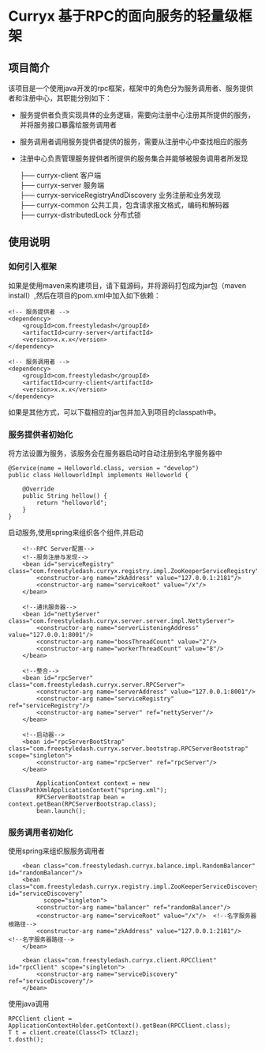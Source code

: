 # Curryx 基于RPC的面向服务的轻量级框架 

## 项目简介

该项目是一个使用java开发的rpc框架，框架中的角色分为服务调用者、服务提供者和注册中心，其职能分别如下：

* 服务提供者负责实现具体的业务逻辑，需要向注册中心注册其所提供的服务，并将服务接口暴露给服务调用者
* 服务调用者调用服务提供者提供的服务，需要从注册中心中查找相应的服务
* 注册中心负责管理服务提供者所提供的服务集合并能够被服务调用者所发现

  ├── curryx-client   客户端<br>
  ├── curryx-server   服务端<br>
  ├── curryx-serviceRegistryAndDiscovery  业务注册和业务发现<br>
  ├── curryx-common   公共工具，包含请求报文格式，编码和解码器<br>
  ├── curryx-distributedLock 分布式锁<br>


 
## 使用说明
### 如何引入框架

如果是使用maven来构建项目，请下载源码，并将源码打包成为jar包（maven install）,然后在项目的pom.xml中加入如下依赖：

```
<!-- 服务提供者 -->
<dependency>
    <groupId>com.freestyledash</groupId>
    <artifactId>curry-server</artifactId>
    <version>x.x.x</version>
</dependency>
```
```
<!-- 服务调用者 -->
<dependency>
    <groupId>com.freestyledash</groupId>
    <artifactId>curry-client</artifactId>
    <version>x.x.x</version>
</dependency>
```

如果是其他方式，可以下载相应的jar包并加入到项目的classpath中。

  
### 服务提供者初始化

将方法设置为服务，该服务会在服务器启动时自动注册到名字服务器中
```
@Service(name = Helloworld.class, version = "develop")
public class HelloworldImpl implements Helloworld {

    @Override
    public String hellow() {
        return "helloworld";
    }
}
```

启动服务,使用spring来组织各个组件,并启动
```
    <!--RPC Server配置-->
    <!--服务注册与发现-->
    <bean id="serviceRegistry" class="com.freestyledash.curryx.registry.impl.ZooKeeperServiceRegistry">
        <constructor-arg name="zkAddress" value="127.0.0.1:2181"/>
        <constructor-arg name="serviceRoot" value="/x"/>
    </bean>

    <!--通讯服务器-->
    <bean id="nettyServer" class="com.freestyledash.curryx.server.server.impl.NettyServer">
        <constructor-arg name="serverListeningAddress" value="127.0.0.1:8001"/>
        <constructor-arg name="bossThreadCount" value="2"/>
        <constructor-arg name="workerThreadCount" value="8"/>
    </bean>

    <!--整合-->
    <bean id="rpcServer" class="com.freestyledash.curryx.server.RPCServer">
        <constructor-arg name="serverAddress" value="127.0.0.1:8001"/>
        <constructor-arg name="serviceRegistry" ref="serviceRegistry"/>
        <constructor-arg name="server" ref="nettyServer"/>
    </bean>

    <!--启动器-->
    <bean id="rpcServerBootStrap" class="com.freestyledash.curryx.server.bootstrap.RPCServerBootstrap" scope="singleton">
        <constructor-arg name="rpcServer" ref="rpcServer"/>
    </bean>
```
```
        ApplicationContext context = new ClassPathXmlApplicationContext("spring.xml");
        RPCServerBootstrap bean = context.getBean(RPCServerBootstrap.class);
        bean.launch();
```
### 服务调用者初始化

使用spring来组织服服务调用者
```
    <bean class="com.freestyledash.curryx.balance.impl.RandomBalancer" id="randomBalancer"/>
    <bean class="com.freestyledash.curryx.registry.impl.ZooKeeperServiceDiscovery" id="serviceDiscovery"
          scope="singleton">
        <constructor-arg name="balancer" ref="randomBalancer"/>
        <constructor-arg name="serviceRoot" value="/x"/>  <!--名字服务器根路径-->
        <constructor-arg name="zkAddress" value="127.0.0.1:2181"/>   <!--名字服务器路径-->
    </bean>
    
    <bean class="com.freestyledash.curryx.client.RPCClient" id="rpcClient" scope="singleton">
        <constructor-arg name="serviceDiscovery" ref="serviceDiscovery"/>
    </bean>
 ```
 使用java调用
 ```
 RPCClient client = ApplicationContextHolder.getContext().getBean(RPCClient.class);
 T t = client.create(Class<T> tClazz);
 t.dosth();
 ```